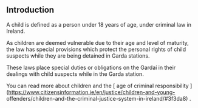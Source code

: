 ##  Introduction

A child is defined as a person under 18 years of age, under criminal law in
Ireland.

As children are deemed vulnerable due to their age and level of maturity, the
law has special provisions which protect the personal rights of child suspects
while they are being detained in Garda stations.

These laws place special duties or obligations on the Gardaí in their dealings
with child suspects while in the Garda station.

You can read more about children and the [ age of criminal responsibility
](https://www.citizensinformation.ie/en/justice/children-and-young-
offenders/children-and-the-criminal-justice-system-in-ireland/#3f3da8) .
